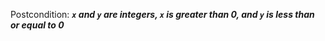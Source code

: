Postcondition: ***`x` and `y` are integers, `x` is greater than 0, and `y` is less than or equal to 0***